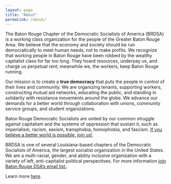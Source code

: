 ```yaml
---
layout: page
title: "About"
permalink: /about/
---
```


The Baton Rouge Chapter of the Democratic Socialists of America (BRDSA) is a working class organization for the people of the Greater Baton Rouge Area. We believe that the economy and society should be run democratically to meet human needs, not to make profits. We recognize that working people in Baton Rouge have been robbed by the wealthy capitalist class for far too long. They hoard resources, underpay us, and charge us perpetual rent; meanwhile we, the workers, keep Baton Rouge running.

Our mission is to create a **true democracy** that puts the people in control of their lives and community. We are organizing tenants, supporting workers, constructing mutual aid networks, educating the public, and standing in solidarity with resistance movements around the globe. We advance our demands for a better world through collaboration with unions, community service groups, and student organizations.

Baton Rouge Democratic Socialists are united by our common struggle against capitalism and the systems of oppression that sustain it, such as imperialism, racism, sexism, transphobia, homophobia, and fascism. [If you believe a better world is possible, join us!](https://act.dsausa.org/donate/membership/?source=Baton%20Rouge).

BRDSA is one of several Louisiana-based chapters of the Democratic Socialists of America, the largest socialist organization in the United States. We are a multi-racial, gender, and ability inclusive organization with a variety of left, anti-capitalist political perspectives. For more information [join Baton Rouge DSA’s email list.](https://actionnetwork.org/forms/join-brdsa).

Learn more [here](../get-involved/).

